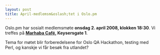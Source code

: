 ```yaml
---
layout: post
title: April-medlemsm&oslash;tet i Oslo.pm
---
```

<p>Oslo.pm har sosialt medlemsmøte <strong>onsdag 2. april 2008, klokken
18:30</strong>. Vi treffes på 
<strong><a href="http://www.nattguiden.no/utested/1052" title="Link til karttjeneste">Marhaba Café</a>, Keysersgate 1</strong>.</p>

<p>
Tema for møtet blir forberedelsene for Oslo QA Hackathon, testing
med Perl, og kanskje vi får besøk fra utlandet?
</p>
